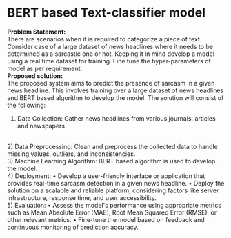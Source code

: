# BERT based Text-classifier model 
<b>Problem Statement:</b>
<br>
There are scenarios when it is required to categorize a piece of text. Consider case 
of a large dataset of news headlines where it needs to be determined as a 
sarcastic one or not. Keeping it in mind develop a model using a real time dataset 
for training. Fine tune the hyper-parameters of model as per requirement.
<br>
<b>Proposed solution:</b>
<br>
The proposed system aims to predict the presence of sarcasm in a given news headline. This involves training over a large dataset of news headlines and BERT based algorithm to develop the model. The solution will consist of the following:
<br>
1) Data Collection: Gather news headlines from various journals, articles and newspapers.
<br>
2) Data Preprocessing: Clean and preprocess the collected data to handle missing values, outliers, and inconsistencies.
<br>
3) Machine Learning Algorithm: BERT based algorithm is used to develop the model.
<br>
4) Deployment: 
   • Develop a user-friendly interface or application that provides real-time sarcasm detection in a given news headline. 
   • Deploy the solution on a scalable and reliable platform, considering factors like server infrastructure, response time, and user accessibility.
<br>
5) Evaluation: 
   • Assess the model's performance using appropriate metrics such as Mean Absolute Error (MAE), Root Mean Squared Error (RMSE), or other relevant metrics. 
   • Fine-tune the model based on feedback and continuous monitoring of prediction accuracy.
<br>
<br>

